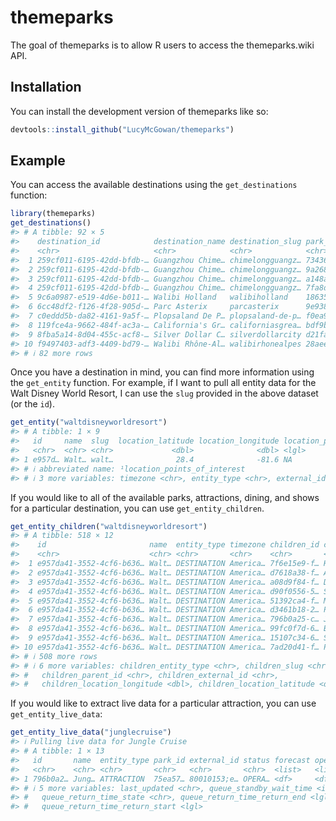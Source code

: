 
<!-- README.md is generated from README.Rmd. Please edit that file -->

# themeparks

<!-- badges: start -->
<!-- badges: end -->

The goal of themeparks is to allow R users to access the themeparks.wiki
API.

## Installation

You can install the development version of themeparks like so:

``` r
devtools::install_github("LucyMcGowan/themeparks")
```

## Example

You can access the available destinations using the `get_destinations`
function:

``` r
library(themeparks)
get_destinations()
#> # A tibble: 92 × 5
#>    destination_id            destination_name destination_slug park_id park_name
#>    <chr>                     <chr>            <chr>            <chr>   <chr>    
#>  1 259cf011-6195-42dd-bfdb-… Guangzhou Chime… chimelongguangz… 73436f… Chimelon…
#>  2 259cf011-6195-42dd-bfdb-… Guangzhou Chime… chimelongguangz… 9a268a… Chimelon…
#>  3 259cf011-6195-42dd-bfdb-… Guangzhou Chime… chimelongguangz… a148a9… Chimelon…
#>  4 259cf011-6195-42dd-bfdb-… Guangzhou Chime… chimelongguangz… 7fa8dc… Chimelon…
#>  5 9c6a0987-e519-4d6e-b011-… Walibi Holland   walibiholland    18635b… Walibi H…
#>  6 6cc48df2-f126-4f28-905d-… Parc Asterix     parcasterix      9e9386… Parc Ast…
#>  7 c0eddd5b-da82-4161-9a5f-… Plopsaland De P… plopsaland-de-p… f0ea9b… Plopsala…
#>  8 119fce4a-9662-484f-ac3a-… California's Gr… californiasgrea… bdf9b5… Californ…
#>  9 8fba5a14-8d04-455c-acf8-… Silver Dollar C… silverdollarcity d21fac… Silver D…
#> 10 f9497403-adf3-4409-bd79-… Walibi Rhône-Al… walibirhonealpes 28aee1… Walibi R…
#> # ℹ 82 more rows
```

Once you have a destination in mind, you can find more information using
the `get_entity` function. For example, if I want to pull all entity
data for the Walt Disney World Resort, I can use the `slug` provided in
the above dataset (or the `id`).

``` r
get_entity("waltdisneyworldresort")
#> # A tibble: 1 × 9
#>   id     name  slug  location_latitude location_longitude location_points_of_i…¹
#>   <chr>  <chr> <chr>             <dbl>              <dbl> <lgl>                 
#> 1 e957d… Walt… walt…              28.4              -81.6 NA                    
#> # ℹ abbreviated name: ¹​location_points_of_interest
#> # ℹ 3 more variables: timezone <chr>, entity_type <chr>, external_id <chr>
```

If you would like to all of the available parks, attractions, dining,
and shows for a particular destination, you can use
`get_entity_children`.

``` r
get_entity_children("waltdisneyworldresort")
#> # A tibble: 518 × 12
#>    id                       name  entity_type timezone children_id children_name
#>    <chr>                    <chr> <chr>       <chr>    <chr>       <chr>        
#>  1 e957da41-3552-4cf6-b636… Walt… DESTINATION America… 7f6e15e9-f… Hoop-Dee-Doo…
#>  2 e957da41-3552-4cf6-b636… Walt… DESTINATION America… d7618a38-f… Amare        
#>  3 e957da41-3552-4cf6-b636… Walt… DESTINATION America… a08d9f84-f… DiVine       
#>  4 e957da41-3552-4cf6-b636… Walt… DESTINATION America… d90f0556-5… Stir         
#>  5 e957da41-3552-4cf6-b636… Walt… DESTINATION America… 51392ca4-f… Main Street …
#>  6 e957da41-3552-4cf6-b636… Walt… DESTINATION America… d3461b18-2… Pizza al Tag…
#>  7 e957da41-3552-4cf6-b636… Walt… DESTINATION America… 796b0a25-c… Jungle Cruise
#>  8 e957da41-3552-4cf6-b636… Walt… DESTINATION America… 99fc0f7d-6… Blue Ribbon …
#>  9 e957da41-3552-4cf6-b636… Walt… DESTINATION America… 15107c34-6… Space 220 Lo…
#> 10 e957da41-3552-4cf6-b636… Walt… DESTINATION America… 7ad20d41-f… Planet Holly…
#> # ℹ 508 more rows
#> # ℹ 6 more variables: children_entity_type <chr>, children_slug <chr>,
#> #   children_parent_id <chr>, children_external_id <chr>,
#> #   children_location_longitude <dbl>, children_location_latitude <dbl>
```

If you would like to extract live data for a particular attraction, you
can use `get_entity_live_data`:

``` r
get_entity_live_data("junglecruise")
#> ℹ Pulling live data for Jungle Cruise
#> # A tibble: 1 × 13
#>   id       name  entity_type park_id external_id status forecast operating_hours
#>   <chr>    <chr> <chr>       <chr>   <chr>       <chr>  <list>   <list>         
#> 1 796b0a2… Jung… ATTRACTION  75ea57… 80010153;e… OPERA… <df>     <df [1 × 3]>   
#> # ℹ 5 more variables: last_updated <chr>, queue_standby_wait_time <int>,
#> #   queue_return_time_state <chr>, queue_return_time_return_end <lgl>,
#> #   queue_return_time_return_start <lgl>
```
